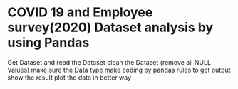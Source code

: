 # COVID 19 and Employee survey(2020) Dataset analysis by using Pandas

Get Dataset and read the Dataset
clean the Dataset (remove all NULL Values)
make sure the Data type
make coding by pandas rules to get output
show the result
plot the data in better way
